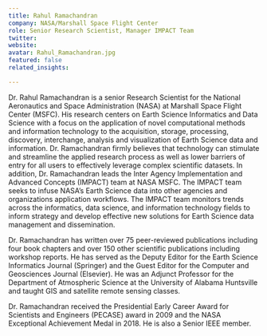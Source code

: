 ```yaml
---
title: Rahul Ramachandran
company: NASA/Marshall Space Flight Center
role: Senior Research Scientist, Manager IMPACT Team
twitter:
website:
avatar: Rahul_Ramachandran.jpg
featured: false
related_insights:

---
```

Dr. Rahul Ramachandran is a senior Research Scientist for the National Aeronautics and Space Administration (NASA) at Marshall Space Flight Center (MSFC). His research centers on Earth Science Informatics and Data Science with a focus on the application of novel computational methods and information technology to the acquisition, storage, processing, discovery, interchange, analysis and visualization of Earth Science data and information. Dr. Ramachandran firmly believes that technology can stimulate and streamline the applied research process as well as lower barriers of entry for all users to effectively leverage complex scientific datasets. In addition, Dr. Ramachandran leads the Inter Agency Implementation and Advanced Concepts (IMPACT) team at NASA MSFC. The IMPACT team seeks to infuse NASA’s Earth Science data into other agencies and organizations application workflows. The IMPACT team monitors trends across the informatics, data science, and information technology fields to inform strategy and develop effective new solutions for Earth Science data management and dissemination.

Dr. Ramachandran has written over 75 peer-reviewed publications including four book chapters and over 150 other scientific publications including workshop reports. He has served as the Deputy Editor for the Earth Science Informatics Journal (Springer) and the Guest Editor for the Computer and Geosciences Journal (Elsevier). He was an Adjunct Professor for the Department of Atmospheric Science at the University of Alabama Huntsville and taught GIS and satellite remote sensing classes.

Dr. Ramachandran received the Presidential Early Career Award for Scientists and Engineers (PECASE) award in 2009 and the NASA Exceptional Achievement Medal in 2018. He is also a Senior IEEE member.
